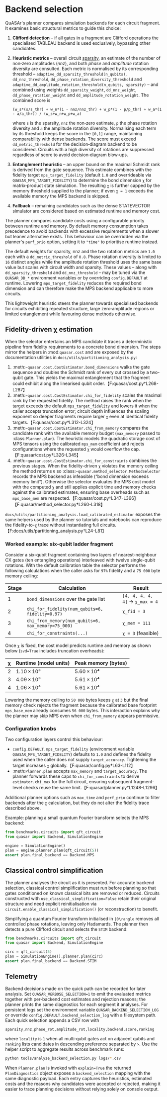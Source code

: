 # Backend selection

QuASAr's planner compares simulation backends for each circuit fragment.  It
examines basic structural metrics to guide this choice:

1. **Clifford detection** – if all gates in a fragment are Clifford operations
   the specialised TABLEAU backend is used exclusively, bypassing other
   candidates.
2. **Heuristic metrics** – overall circuit [sparsity](sparsity.md), an
   estimate of the number of non‑zero amplitudes (*nnz*), and both *phase* and
   *amplitude* rotation diversity are consulted. Each metric is normalised by
   its corresponding threshold – ``adaptive_dd_sparsity_threshold(n_qubits)``,
   ``dd_nnz_threshold``, ``dd_phase_rotation_diversity_threshold`` and
   ``adaptive_dd_amplitude_rotation_threshold(n_qubits, sparsity)`` – and
   combined using weights ``dd_sparsity_weight``, ``dd_nnz_weight``,
   ``dd_phase_rotation_weight`` and ``dd_amplitude_rotation_weight``.  The
   combined score is

   ``(w_s*(s/s_thr) + w_n*(1 - nnz/nnz_thr) + w_p*(1 - p/p_thr) + w_a*(1 - a/a_thr)) / (w_s+w_n+w_p+w_a)``

   where ``s`` is the sparsity, ``nnz`` the non‑zero estimate, ``p`` the phase
   rotation diversity and ``a`` the amplitude rotation diversity. Normalising
   each term by its threshold keeps the score in the ``[0,1]`` range,
   maintaining comparability with dense backends.  The score must exceed
   ``dd_metric_threshold`` for the decision‑diagram backend to be considered.
   Circuits with a high diversity of rotations are suppressed regardless of
   score to avoid decision‑diagram blow‑ups.
3. **Entanglement heuristic** – an upper bound on the maximal Schmidt rank is
   derived from the gate sequence.  This estimate combines with the fidelity
   target ``mps_target_fidelity`` (default ``1.0`` and overrideable via
   ``QUASAR_MPS_TARGET_FIDELITY``) to determine the bond dimension ``χ`` for
   matrix‑product state simulation.  The resulting ``χ`` is further capped by
   the memory threshold supplied to the planner; if even ``χ = 1`` exceeds the
   available memory the MPS backend is skipped.
4. **Fallback** – remaining candidates such as the dense STATEVECTOR simulator
   are considered based on estimated runtime and memory cost.

The planner compares candidate costs using a configurable priority between
runtime and memory.  By default memory consumption takes precedence to avoid
backends with excessive requirements when a slower but leaner alternative
exists.  This behaviour can be overridden via the planner's ``perf_prio``
option, setting it to ``"time"`` to prioritise runtime instead.

The default weights for sparsity, nnz and the two rotation metrics are ``1.0``
each with a ``dd_metric_threshold`` of ``0.8``.  Phase rotation diversity is
limited to ``16`` distinct angles while the amplitude rotation threshold uses
the same base value but scales with circuit width and sparsity. These values –
along with ``dd_sparsity_threshold`` and ``dd_nnz_threshold`` – may be tuned via
the ``QUASAR_DD_*`` environment variables or by overriding ``config.DEFAULT`` at
runtime.  Lowering ``mps_target_fidelity`` reduces the required bond dimension
and can therefore make the MPS backend applicable to more circuits.

This lightweight heuristic steers the planner towards specialised backends for
circuits exhibiting repeated structure, large zero‑amplitude regions or limited
entanglement while favouring dense methods otherwise.

## Fidelity-driven χ estimation

When the selector entertains an MPS candidate it traces a deterministic pipeline
from fidelity requirements to a concrete bond dimension.  The steps mirror the
helpers in :mod:`quasar.cost` and are exposed by the documentation utilities in
``docs/utils/partitioning_analysis.py``:

1. :meth:`~quasar.cost.CostEstimator.bond_dimensions` walks the gate sequence
   and doubles the Schmidt rank of every cut crossed by a two-qubit gate.  This
   yields the maximal entanglement that the fragment could exhibit along the
   linearised qubit order.【F:quasar/cost.py†L268-L287】
2. :meth:`~quasar.cost.CostEstimator.chi_for_fidelity` scales the maximal rank
   by the requested fidelity.  The method raises the rank when the target
   exceeds the default ``mps_target_fidelity`` and lowers it when the caller
   accepts truncation error; circuit depth influences the scaling exponent so
   deeper fragments require larger ``χ`` even at identical fidelity targets.【F:quasar/cost.py†L312-L324】
3. :meth:`~quasar.cost.CostEstimator.chi_from_memory` compares the candidate
   rank with the available memory budget (``max_memory`` passed to
   :class:`Planner.plan`).  The heuristic models the quadratic storage cost of
   MPS tensors using the calibrated ``mps_mem`` coefficient and rejects
   configurations where the requested ``χ`` would overflow the cap.【F:quasar/cost.py†L326-L345】
4. :meth:`~quasar.cost.CostEstimator.chi_for_constraints` combines the previous
   stages.  When the fidelity-driven ``χ`` violates the memory ceiling the
   method returns ``0`` so :class:`~quasar.method_selector.MethodSelector`
   records the MPS backend as infeasible (“bond dimension exceeds memory
   limit”). Otherwise the selector evaluates the MPS cost model with the
   computed ``χ`` and still applies explicit time and memory checks against the
   calibrated estimates, ensuring base overheads such as ``mps_base_mem`` are
   respected.【F:quasar/cost.py†L347-L366】【F:quasar/method_selector.py†L260-L318】

``docs/utils/partitioning_analysis.load_calibrated_estimator`` exposes the same
helpers used by the planner so tutorials and notebooks can reproduce the
fidelity-to-``χ`` trace without instantiating full circuits.【F:docs/utils/partitioning_analysis.py†L24-L81】

### Worked example: six-qubit ladder fragment

Consider a six-qubit fragment containing two layers of nearest-neighbour CX
gates (ten entangling operations) interleaved with twelve single-qubit
rotations.  With the default calibration table the selector performs the
following calculations when the caller asks for ``97%`` fidelity and a
``75 000`` byte memory ceiling:

| Stage | Calculation | Result |
| --- | --- | --- |
| 1 | ``bond_dimensions`` over the gate list | ``[4, 4, 4, 4, 4]`` → ``χ_max = 4`` |
| 2 | ``chi_for_fidelity(num_qubits=6, fidelity=0.97)`` | ``χ_fid = 3`` |
| 3 | ``chi_from_memory(num_qubits=6, max_memory=75_000)`` | ``χ_mem = 111`` |
| 4 | ``chi_for_constraints(...)`` | ``χ = 3`` (feasible) |

Once ``χ`` is fixed, the cost model predicts runtime and memory as shown below
(``svd=True`` includes truncation overheads):

| χ | Runtime (model units) | Peak memory (bytes) |
| --- | --- | --- |
| 2 | 1.10 × 10³ | 5.60 × 10⁴ |
| 3 | 4.09 × 10³ | 5.61 × 10⁴ |
| 4 | 1.06 × 10⁴ | 5.61 × 10⁴ |

Lowering the memory ceiling to ``50 000`` bytes keeps ``χ`` at ``3`` but the
final memory check rejects the fragment because the calibrated base footprint
``mps_base_mem`` already consumes ``56 000`` bytes.  This interaction explains
why the planner may skip MPS even when ``chi_from_memory`` appears permissive.

### Configuration knobs

Two configuration layers control this behaviour:

* ``config.DEFAULT.mps_target_fidelity`` (environment variable
  ``QUASAR_MPS_TARGET_FIDELITY``) defaults to ``1.0`` and defines the fidelity
  used when the caller does not supply ``target_accuracy``. Tightening the
  target increases ``χ`` globally.【F:quasar/config.py†L63-L112】
* :meth:`Planner.plan` accepts ``max_memory`` and ``target_accuracy``.  The
  planner forwards these caps to ``chi_for_constraints`` to derive
  ``estimator.chi_max`` for the full circuit, ensuring subsequent fragment-level
  checks reuse the same limit.【F:quasar/planner.py†L1248-L1296】

Additional planner options such as ``max_time`` and ``perf_prio`` continue to
filter backends after the ``χ`` calculation, but they do not alter the fidelity
trace described above.

Example: planning a small quantum Fourier transform selects the MPS backend:

```python
from benchmarks.circuits import qft_circuit
from quasar import Backend, SimulationEngine

engine = SimulationEngine()
plan = engine.planner.plan(qft_circuit(5))
assert plan.final_backend == Backend.MPS
```

## Classical control simplification

The planner analyses the circuit as it is presented.  For accurate backend
selection, classical control simplification must run before planning so that
gates conditioned on known classical bits are removed or reduced.  Circuits
constructed with ``use_classical_simplification=False`` retain their original
structure and need explicit reinitialisation via
``circuit.enable_classical_simplification()`` (or reconstruction) to benefit.

Simplifying a quantum Fourier transform initialised in ``|0\rangle`` removes all
controlled phase rotations, leaving only Hadamards.  The planner then detects a
pure Clifford circuit and selects the ``STIM`` backend:

```python
from benchmarks.circuits import qft_circuit
from quasar import Backend, SimulationEngine

circ = qft_circuit(5)
plan = SimulationEngine().planner.plan(circ)
assert plan.final_backend == Backend.STIM
```

## Telemetry

Backend decisions made on the quick path can be recorded for later analysis.
Set ``QUASAR_VERBOSE_SELECTION=1`` to emit the evaluated metrics together with
per-backend cost estimates and rejection reasons; the planner prints the same
diagnostics for each segment it analyses.  For persistent logs set the environment variable
``QUASAR_BACKEND_SELECTION_LOG`` or override
``config.DEFAULT.backend_selection_log`` with a filesystem path.  Each quick
selection appends a CSV row with

``sparsity,nnz,phase_rot,amplitude_rot,locality,backend,score,ranking``

where ``locality`` is ``1`` when all multi‑qubit gates act on adjacent qubits
and ``ranking`` lists candidates in descending preference separated by ``>``.
Use the helper script to aggregate results across benchmark runs:

```bash
python tools/analyze_backend_selection.py logs/*.csv
```

When ``Planner.plan`` is invoked with ``explain=True`` the returned
``PlanDiagnostics`` object exposes a ``backend_selection`` mapping with the
same diagnostic payload.  Each entry captures the heuristics, estimated costs
and the reasons why candidates were accepted or rejected, making it easier to
trace planning decisions without relying solely on console output.
